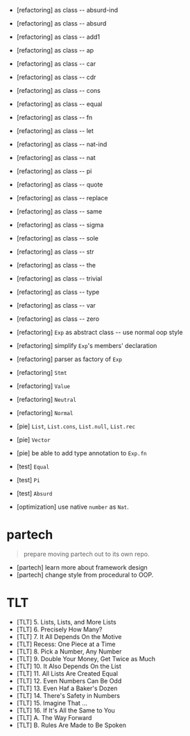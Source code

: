 - [refactoring] as class -- absurd-ind
- [refactoring] as class -- absurd
- [refactoring] as class -- add1
- [refactoring] as class -- ap
- [refactoring] as class -- car
- [refactoring] as class -- cdr
- [refactoring] as class -- cons
- [refactoring] as class -- equal
- [refactoring] as class -- fn
- [refactoring] as class -- let
- [refactoring] as class -- nat-ind
- [refactoring] as class -- nat
- [refactoring] as class -- pi
- [refactoring] as class -- quote
- [refactoring] as class -- replace
- [refactoring] as class -- same
- [refactoring] as class -- sigma
- [refactoring] as class -- sole
- [refactoring] as class -- str
- [refactoring] as class -- the
- [refactoring] as class -- trivial
- [refactoring] as class -- type
- [refactoring] as class -- var
- [refactoring] as class -- zero

- [refactoring] `Exp` as abstract class -- use normal oop style

- [refactoring] simplify `Exp`'s members' declaration

- [refactoring] parser as factory of `Exp`

- [refactoring] `Stmt`
- [refactoring] `Value`
- [refactoring] `Neutral`
- [refactoring] `Normal`

- [pie] `List`, `List.cons`, `List.null`, `List.rec`
- [pie] `Vector`
- [pie] be able to add type annotation to `Exp.fn`

- [test] `Equal`
- [test] `Pi`
- [test] `Absurd`

- [optimization] use native `number` as `Nat`.

# partech

> prepare moving partech out to its own repo.

- [partech] learn more about framework design
- [partech] change style from procedural to OOP.

# TLT

- [TLT] 5. Lists, Lists, and More Lists
- [TLT] 6. Precisely How Many?
- [TLT] 7. It All Depends On the Motive
- [TLT] Recess: One Piece at a Time
- [TLT] 8. Pick a Number, Any Number
- [TLT] 9. Double Your Money, Get Twice as Much
- [TLT] 10. It Also Depends On the List
- [TLT] 11. All Lists Are Created Equal
- [TLT] 12. Even Numbers Can Be Odd
- [TLT] 13. Even Haf a Baker's Dozen
- [TLT] 14. There's Safety in Numbers
- [TLT] 15. Imagine That ...
- [TLT] 16. If It's All the Same to You
- [TLT] A. The Way Forward
- [TLT] B. Rules Are Made to Be Spoken
